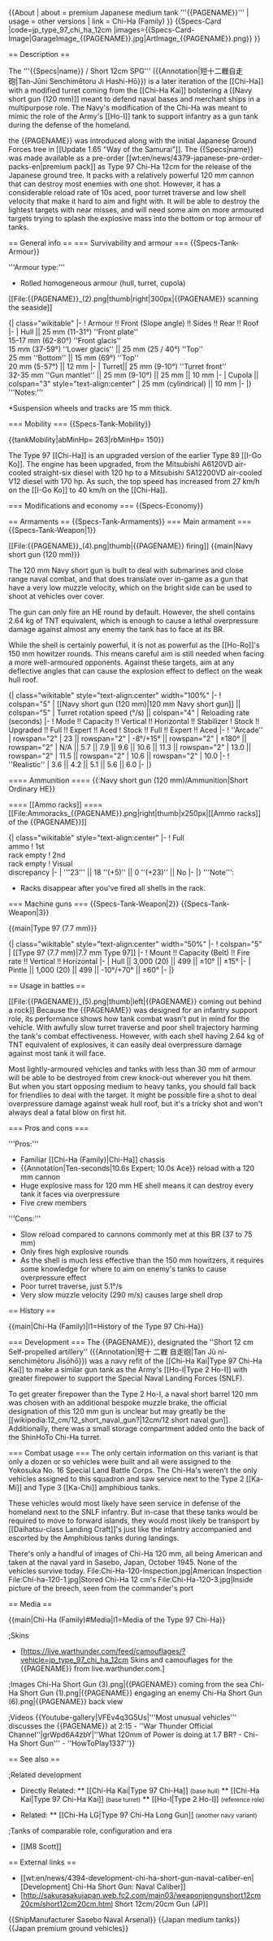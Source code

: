 {{About
| about = premium Japanese medium tank '''{{PAGENAME}}'''
| usage = other versions
| link = Chi-Ha (Family)
}}
{{Specs-Card
|code=jp_type_97_chi_ha_12cm
|images={{Specs-Card-Image|GarageImage_{{PAGENAME}}.jpg|ArtImage_{{PAGENAME}}.png}}
}}

== Description ==
<!-- ''In the description, the first part should be about the history of the creation and combat usage of the vehicle, as well as its key features. In the second part, tell the reader about the ground vehicle in the game. Insert a screenshot of the vehicle, so that if the novice player does not remember the vehicle by name, he will immediately understand what kind of vehicle the article is talking about.'' -->
The '''{{Specs|name}} / Short 12cm SPG''' ({{Annotation|短十二糎自走砲|Tan-Jūni Senchimētoru Ji Hashi-Hō}}) is a later iteration of the [[Chi-Ha]] with a modified turret coming from the [[Chi-Ha Kai]] bolstering a [[Navy short gun (120 mm)]] meant to defend naval bases and merchant ships in a multipurpose role. The Navy's modification of the Chi-Ha was meant to mimic the role of the Army's [[Ho-I]] tank to support infantry as a gun tank during the defense of the homeland.

the {{PAGENAME}} was introduced along with the initial Japanese Ground Forces tree in [[Update 1.65 "Way of the Samurai"]]. The {{Specs|name}} was made available as a pre-order [[wt:en/news/4379-japanese-pre-order-packs-en|premium pack]] as Type 97 Chi-Ha 12cm for the release of the Japanese ground tree. It packs with a relatively powerful 120 mm cannon that can destroy most enemies with one shot. However, it has a considerable reload rate of 10s aced, poor turret traverse and low shell velocity that make it hard to aim and fight with. It will be able to destroy the lightest targets with near misses, and will need some aim on more armoured targets trying to splash the explosive mass into the bottom or top armour of tanks.

== General info ==
=== Survivability and armour ===
{{Specs-Tank-Armour}}
<!--   Describe armour protection. Note the most well protected and key weak areas. Appreciate the layout of modules as well as the number and location of crew members. Is the level of armour protection sufficient, is the placement of modules helpful for survival in combat? If necessary use a visual template to indicate the most secure and weak zones of the armour.-->

'''Armour type:'''
* Rolled homogeneous armour (hull, turret, cupola)

[[File:{{PAGENAME}}_(2).png|thumb|right|300px|{{PAGENAME}} scanning the seaside]]

{| class="wikitable"
|-
! Armour !! Front (Slope angle) !! Sides !! Rear !! Roof
|-
| Hull || 25 mm (11-31°) ''Front plate'' <br> 15-17 mm (62-80°) ''Front glacis'' <br> 15 mm (37-59°) ''Lower glacis'' || 25 mm (25 / 40°) ''Top'' <br> 25 mm ''Bottom'' || 15 mm (69°) ''Top'' <br> 20 mm (5-57°) || 12 mm
|-
| Turret|| 25 mm (9-10°) ''Turret front'' <br> 32-35 mm ''Gun mantlet'' || 25 mm (9-10°) || 25 mm || 10 mm
|-
| Cupola || colspan="3" style="text-align:center" | 25 mm (cylindrical) || 10 mm
|-
|}
'''Notes:'''

*Suspension wheels and tracks are 15 mm thick.

=== Mobility ===
{{Specs-Tank-Mobility}}
<!-- ''Write about the mobility of the ground vehicle. Estimate the specific power and manoeuvrability, as well as the maximum speed forwards and backwards.'' -->

{{tankMobility|abMinHp= 263|rbMinHp= 150}}

The Type 97 [[Chi-Ha]] is an upgraded version of the earlier Type 89 [[I-Go Ko]]. The engine has been upgraded, from the Mitsubishi A6120VD air-cooled straight-six diesel with 120 hp to a Mitsubishi SA12200VD air-cooled V12 diesel with 170 hp. As such, the top speed has increased from 27 km/h on the [[I-Go Ko]] to 40 km/h on the [[Chi-Ha]].

=== Modifications and economy ===
{{Specs-Economy}}

== Armaments ==
{{Specs-Tank-Armaments}}
=== Main armament ===
{{Specs-Tank-Weapon|1}}
<!-- ''Give the reader information about the characteristics of the main gun. Assess its effectiveness in a battle based on the reloading speed, ballistics and the power of shells. Do not forget about the flexibility of the fire, that is how quickly the cannon can be aimed at the target, open fire on it and aim at another enemy. Add a link to the main article on the gun: <code><nowiki>{{main|Name of the weapon}}</nowiki></code>. Describe in general terms the ammunition available for the main gun. Give advice on how to use them and how to fill the ammunition storage.'' -->
[[File:{{PAGENAME}}_(4).png|thumb|{{PAGENAME}} firing]]
{{main|Navy short gun (120 mm)}}

The 120 mm Navy short gun is built to deal with submarines and close range naval combat, and that does translate over in-game as a gun that have a very low muzzle velocity, which on the bright side can be used to shoot at vehicles over cover.

The gun can only fire an HE round by default. However, the shell contains 2.64 kg of TNT equivalent, which is enough to cause a lethal overpressure damage against almost any enemy the tank has to face at its BR.

While the shell is certainly powerful, it is not as powerful as the [[Ho-Ro]]'s 150 mm howitzer rounds. This means careful aim is still needed when facing a more well-armoured opponents. Against these targets, aim at any deflective angles that can cause the explosion effect to deflect on the weak hull roof.

{| class="wikitable" style="text-align:center" width="100%"
|-
! colspan="5" | [[Navy short gun (120 mm)|120 mm Navy short gun]] || colspan="5" | Turret rotation speed (°/s) || colspan="4" | Reloading rate (seconds)
|-
! Mode !! Capacity !! Vertical !! Horizontal !! Stabilizer
! Stock !! Upgraded !! Full !! Expert !! Aced
! Stock !! Full !! Expert !! Aced
|-
! ''Arcade''
| rowspan="2" | 23 || rowspan="2" | -8°/+15° || rowspan="2" | ±180° || rowspan="2" | N/A || 5.7 || 7.9 || 9.6 || 10.6 || 11.3 || rowspan="2" | 13.0 || rowspan="2" | 11.5 || rowspan="2" | 10.6 || rowspan="2" | 10.0
|-
! ''Realistic''
| 3.6 || 4.2 || 5.1 || 5.6 || 6.0
|-
|}

==== Ammunition ====
{{:Navy short gun (120 mm)/Ammunition|Short Ordinary HE}}

==== [[Ammo racks]] ====
[[File:Ammoracks_{{PAGENAME}}.png|right|thumb|x250px|[[Ammo racks]] of the {{PAGENAME}}]]
<!-- '''Last updated: 2.3.0.117''' -->
{| class="wikitable" style="text-align:center"
|-
! Full<br>ammo
! 1st<br>rack empty
! 2nd<br>rack empty
! Visual<br>discrepancy
|-
| '''23''' || 18&nbsp;''(+5)'' || 0&nbsp;''(+23)'' || No
|-
|}
'''Note''':

* Racks disappear after you've fired all shells in the rack.

<!-- ==== [[Optics]] ====
{| class="wikitable" style="text-align:center"
! colspan="3" | {{PAGENAME}} Optics
|-
!
! Default magnification
! Maximum magnification
|-
! Main Gun optics
| X1.8 || X3.5
|-
! Comparable optics
| colspan="2" | ___
|-
|}
-->

=== Machine guns ===
{{Specs-Tank-Weapon|2}}
{{Specs-Tank-Weapon|3}}
<!-- ''Offensive and anti-aircraft machine guns not only allow you to fight some aircraft but also are effective against lightly armoured vehicles. Evaluate machine guns and give recommendations on its use.'' -->
{{main|Type 97 (7.7 mm)}}

{| class="wikitable" style="text-align:center" width="50%"
|-
! colspan="5" | [[Type 97 (7.7 mm)|7.7 mm Type 97]]
|-
! Mount !! Capacity (Belt) !! Fire rate !! Vertical !! Horizontal
|-
| Hull || 3,000 (20) || 499 || ±10° || ±15°
|-
| Pintle || 1,000 (20) || 499 || -10°/+70° || ±60°
|-
|}

== Usage in battles ==
<!-- ''Describe the tactics of playing in the vehicle, the features of using vehicles in the team and advice on tactics. Refrain from creating a "guide" - do not impose a single point of view but instead give the reader food for thought. Describe the most dangerous enemies and give recommendations on fighting them. If necessary, note the specifics of the game in different modes (AB, RB, SB).'' -->
[[File:{{PAGENAME}}_(5).png|thumb|left|{{PAGENAME}} coming out behind a rock]]
Because the {{PAGENAME}} was designed for an infantry support role, its performance shows how tank combat wasn't put in mind for the vehicle. With awfully slow turret traverse and poor shell trajectory harming the tank's combat effectiveness. However, with each shell having 2.64 kg of TNT equivalent of explosives, it can easily deal overpressure damage against most tank it will face.

Most lightly-armoured vehicles and tanks with less than 30 mm of armour will be able to be destroyed from crew knock-out wherever you hit them. But when you start opposing medium to heavy tanks, you should fall back for friendlies to deal with the target. It might be possible fire a shot to deal overpressure damage against weak hull roof, but it's a tricky shot and won't always deal a fatal blow on first hit.

=== Pros and cons ===
<!-- ''Summarise and briefly evaluate the vehicle in terms of its characteristics and combat effectiveness. Mark its pros and cons in a bulleted list. Try not to use more than 6 points for each of the characteristics. Avoid using categorical definitions such as "bad", "good" and the like - use substitutions with softer forms such as "inadequate" and "effective".'' -->

'''Pros:'''

* Familiar [[Chi-Ha (Family)|Chi-Ha]] chassis
* {{Annotation|Ten-seconds|10.6s Expert; 10.0s Ace}} reload with a 120 mm cannon
* Huge explosive mass for 120 mm HE shell means it can destroy every tank it faces via overpressure
* Five crew members

'''Cons:'''

* Slow reload compared to cannons commonly met at this BR (37 to 75 mm)
* Only fires high explosive rounds
* As the shell is much less effective than the 150 mm howitzers, it requires some knowledge for where to aim on enemy's tanks to cause overpressure effect
* Poor turret traverse, just 5.1°/s
* Very slow muzzle velocity (290 m/s) causes large shell drop

== History ==
<!-- Describe the history of the creation and combat usage of the vehicle in more detail than in the introduction. If the historical reference turns out to be too long, take it to a separate article, taking a link to the article about the vehicle and adding a block "/History" (example: https://wiki.warthunder.com/(Vehicle-name)/History) and add a link to it here using the main template. Be sure to reference text and sources by using <ref></ref>, as well as adding them at the end of the article with <references />. This section may also include the vehicle's dev blog entry (if applicable) and the in-game encyclopedia description (under === In-game description ===, also if applicable). -->
{{main|Chi-Ha (Family)|l1=History of the Type 97 Chi-Ha}}

=== Development ===
The {{PAGENAME}}, designated the ''Short 12 cm Self-propelled artillery'' ({{Annotation|短十 二糎 自走砲|Tan Jū ni-senchimētoru Jisōhō}}) was a navy refit of the [[Chi-Ha Kai|Type 97 Chi-Ha Kai]] to make a similar gun tank as the Army's [[Ho-I|Type 2 Ho-I]] with greater firepower to support the Special Naval Landing Forces (SNLF).

To get greater firepower than the Type 2 Ho-I, a naval short barrel 120 mm was chosen with an additional bespoke muzzle brake, the official designation of this 120 mm gun is unclear but may greatly be the [[wikipedia:12_cm/12_short_naval_gun?|12cm/12 short naval gun]]. Additionally, there was a small storage compartment added onto the back of the ShinHoTo Chi-Ha turret.

=== Combat usage ===
The only certain information on this variant is that only a dozen or so vehicles were built and all were assigned to the Yokosuka No. 16 Special Land Battle Corps. The Chi-Ha's weren't the only vehicles assigned to this squadron and saw service next to the Type 2 [[Ka-Mi]] and Type 3 [[Ka-Chi]] amphibious tanks.

These vehicles would most likely have seen service in defense of the homeland next to the SNLF infantry. But in-case that these tanks would be required to move to forward islands, they would most likely be transport by [[Daihatsu-class Landing Craft]]'s just like the infantry accompanied and escorted by the Amphibious tanks during landings.

There's only a handful of images of Chi-Ha 120 mm, all being American and taken at the naval yard in Sasebo, Japan, October 1945. None of the vehicles survive today.
<gallery mode="packed" widths="300" heights="200">
File:Chi-Ha-120-Inspection.jpg|American Inspection
File:Chi-ha-120-1.jpg|Stored Chi-Ha 12 cm's
File:Chi-Ha-120-3.jpg|Inside picture of the breech, seen from the commander's port
</gallery>

== Media ==
<!-- ''Excellent additions to the article would be video guides, screenshots from the game, and photos.'' -->
{{main|Chi-Ha (Family)#Media|l1=Media of the Type 97 Chi-Ha}}

;Skins
* [https://live.warthunder.com/feed/camouflages/?vehicle=jp_type_97_chi_ha_12cm Skins and camouflages for the {{PAGENAME}} from live.warthunder.com.]

;Images
<gallery mode="packed-hover" heights="200px">
Chi-Ha Short Gun (3).png|{{PAGENAME}} coming from the sea
Chi-Ha Short Gun (1).png|{{PAGENAME}} engaging an enemy
Chi-Ha Short Gun (6).png|{{PAGENAME}} back view
</gallery>

;Videos
{{Youtube-gallery|VFEv4q3G5Us|'''Most unusual vehicles'''  discusses the {{PAGENAME}} at 2:15  - ''War Thunder Official Channel''|grWpd6A4zbY|''What 120mm of Power is doing at 1.7 BR? - Chi-Ha Short Gun''' - ''HowToPlay1337''}}

== See also ==
<!-- ''Links to the articles on the War Thunder Wiki that you think will be useful for the reader, for example:''
* ''reference to the series of the vehicles;''
* ''links to approximate analogues of other nations and research trees.'' -->

;Related development

* Directly Related:
** [[Chi-Ha Kai|Type 97 Chi-Ha]] <small>(base hull)</small>
** [[Chi-Ha Kai|Type 97 Chi-Ha Kai]] <small>(base turret)</small>
** [[Ho-I|Type 2 Ho-I]] <small>(reference role)</small>

* Related:
** [[Chi-Ha LG|Type 97 Chi-Ha Long Gun]] <small>(another navy variant)</small>

;Tanks of comparable role, configuration and era

* [[M8 Scott]]

== External links ==
<!--Paste links to sources and external resources, such as:
* ''topic on the official game forum;''
* ''other literature.''-->

* [[wt:en/news/4394-development-chi-ha-short-gun-naval-caliber-en|[Development] Chi-Ha Short Gun: Naval Caliber]]
* [http://sakurasakujapan.web.fc2.com/main03/weaponjpngunshort12cm20cm/short12cm20cm.html Short 12cm/20cm Gun (JP)]

{{ShipManufacturer Sasebo Naval Arsenal}}
{{Japan medium tanks}}
{{Japan premium ground vehicles}}